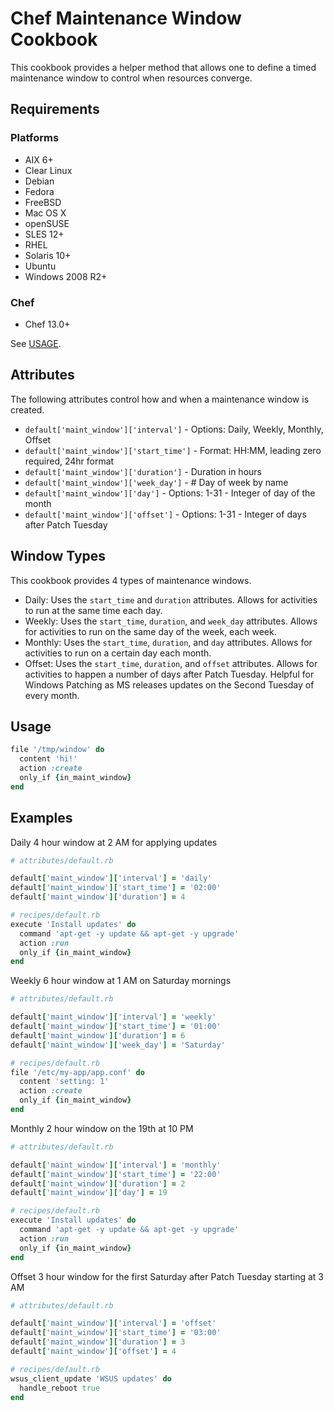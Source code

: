 # Chef Maintenance Window Cookbook

This cookbook provides a helper method that allows one to define a timed maintenance window to control when resources converge.

## Requirements

### Platforms

- AIX 6+
- Clear Linux
- Debian
- Fedora
- FreeBSD
- Mac OS X
- openSUSE
- SLES 12+
- RHEL
- Solaris 10+
- Ubuntu
- Windows 2008 R2+

### Chef

- Chef 13.0+

See [USAGE](#usage).

## Attributes

The following attributes control how and when a maintenance window is created.

- `default['maint_window']['interval']` - Options: Daily, Weekly, Monthly, Offset
- `default['maint_window']['start_time']` - Format: HH:MM, leading zero required, 24hr format
- `default['maint_window']['duration']` - Duration in hours
- `default['maint_window']['week_day']` - # Day of week by name
- `default['maint_window']['day']` - Options: 1-31 - Integer of day of the month
- `default['maint_window']['offset']` - Options: 1-31 - Integer of days after Patch Tuesday

## Window Types

This cookbook provides 4 types of maintenance windows.

- Daily: Uses the `start_time` and `duration` attributes. Allows for activities to run at the same time each day.
- Weekly: Uses the `start_time`, `duration`, and `week_day` attributes. Allows for activities to run on the same day of the week, each week.
- Monthly: Uses the `start_time`, `duration`, and `day` attributes. Allows for activities to run on a certain day each month.
- Offset: Uses the `start_time`, `duration`, and `offset` attributes. Allows for activities to happen a number of days after Patch Tuesday. Helpful for Windows Patching as MS releases updates on the Second Tuesday of every month.

## Usage

``` ruby
file '/tmp/window' do
  content 'hi!'
  action :create
  only_if {in_maint_window}
end
```

## Examples

Daily 4 hour window at 2 AM for applying updates

``` ruby
# attributes/default.rb

default['maint_window']['interval'] = 'daily'
default['maint_window']['start_time'] = '02:00'
default['maint_window']['duration'] = 4

# recipes/default.rb
execute 'Install updates' do
  command 'apt-get -y update && apt-get -y upgrade'
  action :run
  only_if {in_maint_window}
end
```

Weekly 6 hour window at 1 AM on Saturday mornings

``` ruby
# attributes/default.rb

default['maint_window']['interval'] = 'weekly'
default['maint_window']['start_time'] = '01:00'
default['maint_window']['duration'] = 6
default['maint_window']['week_day'] = 'Saturday'

# recipes/default.rb
file '/etc/my-app/app.conf' do
  content 'setting: 1'
  action :create
  only_if {in_maint_window}
end
```

Monthly 2 hour window on the 19th at 10 PM

``` ruby
# attributes/default.rb

default['maint_window']['interval'] = 'monthly'
default['maint_window']['start_time'] = '22:00'
default['maint_window']['duration'] = 2
default['maint_window']['day'] = 19

# recipes/default.rb
execute 'Install updates' do
  command 'apt-get -y update && apt-get -y upgrade'
  action :run
  only_if {in_maint_window}
end
```

Offset 3 hour window for the first Saturday after Patch Tuesday starting at 3 AM

``` ruby
# attributes/default.rb

default['maint_window']['interval'] = 'offset'
default['maint_window']['start_time'] = '03:00'
default['maint_window']['duration'] = 3
default['maint_window']['offset'] = 4

# recipes/default.rb
wsus_client_update 'WSUS updates' do
  handle_reboot true
end
```
